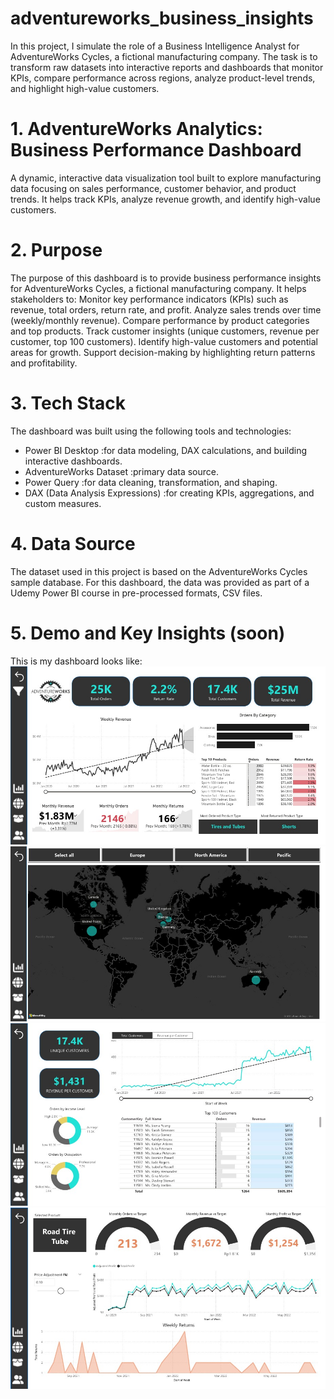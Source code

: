 # adventureworks_business_insights
In this project, I simulate the role of a Business Intelligence Analyst for AdventureWorks Cycles, a fictional manufacturing company. The task is to transform raw datasets into interactive reports and dashboards that monitor KPIs, compare performance across regions, analyze product-level trends, and highlight high-value customers.

# 1. AdventureWorks Analytics: Business Performance Dashboard
A dynamic, interactive data visualization tool built to explore manufacturing data focusing on sales performance, customer behavior, and product trends. It helps track KPIs, analyze revenue growth, and identify high-value customers. 

# 2. Purpose
The purpose of this dashboard is to provide business performance insights for AdventureWorks Cycles, a fictional manufacturing company.
It helps stakeholders to:
Monitor key performance indicators (KPIs) such as revenue, total orders, return rate, and profit.
Analyze sales trends over time (weekly/monthly revenue).
Compare performance by product categories and top products.
Track customer insights (unique customers, revenue per customer, top 100 customers).
Identify high-value customers and potential areas for growth.
Support decision-making by highlighting return patterns and profitability.

# 3. Tech Stack
The dashboard was built using the following tools and technologies:
- Power BI Desktop                :for data modeling, DAX calculations, and building interactive dashboards.
- AdventureWorks Dataset          :primary data source.
- Power Query                     :for data cleaning, transformation, and shaping.
- DAX (Data Analysis Expressions) :for creating KPIs, aggregations, and custom measures.

# 4. Data Source
The dataset used in this project is based on the AdventureWorks Cycles sample database.
For this dashboard, the data was provided as part of a Udemy Power BI course in pre-processed formats, CSV files.

# 5. Demo and Key Insights (soon)

This is my dashboard looks like: ![Alt_text](https://github.com/saffa-zafirah/adventureworks_business_insights/blob/main/main_dashboard.jpg)
![Alt_text](https://github.com/saffa-zafirah/adventureworks_business_insights/blob/main/maps.jpg)
![Alt_text](https://github.com/saffa-zafirah/adventureworks_business_insights/blob/main/customer_detail.jpg)
![Alt_text](https://github.com/saffa-zafirah/adventureworks_business_insights/blob/main/product_detail.jpg)


